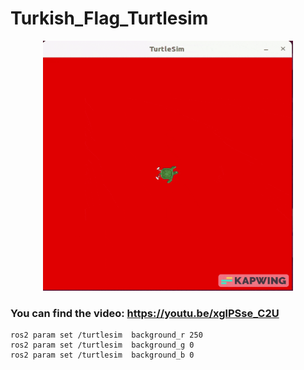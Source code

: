 # Turkish_Flag_Turtlesim
<p align="center">
  <img src=https://github.com/MAli7319/Turkish_Flag_Turtlesim/blob/main/gif_V4.gif  width="400" height="400"/>
</p>


### You can find the video: https://youtu.be/xglPSse_C2U


```
ros2 param set /turtlesim  background_r 250
ros2 param set /turtlesim  background_g 0
ros2 param set /turtlesim  background_b 0
```
